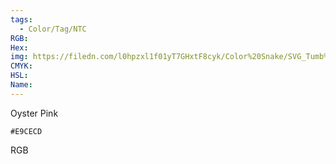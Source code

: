 ```yaml
---
tags:
  - Color/Tag/NTC
RGB:
Hex:
img: https://filedn.com/l0hpzxl1f01yT7GHxtF8cyk/Color%20Snake/SVG_Tumb%20Mass%20No%20Name/E9CECD.svg
CMYK:
HSL:
Name:
---
```

Oyster Pink
```palette
#E9CECD
```
RGB
